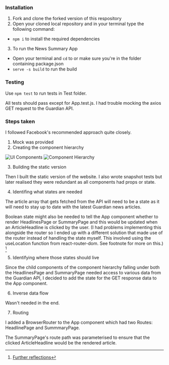 ### **Installation**

1. Fork and clone the forked version of this respository
2. Open your cloned local repository and in your terminal type the following command:

- `npm i` to install the required dependencies

3. To run the News Summary App

- Open your terminal and `cd` to or make sure you're in the folder containing package.json
- `serve -s build` to run the build

### **Testing**

Use `npm test` to run tests in Test folder.

All tests should pass except for App.test.js. 
I had trouble mocking the axios GET request to the Guardian API.

### **Steps taken**

I followed Facebook's recommended approach quite closely.

1. Mock was provided
2. Creating the component hierarchy

![UI Components](https://github.com/tangjm/news-summary-challenge/blob/main/images/component-hierarchy.png)
![Component Hierarchy](https://github.com/tangjm/news-summary-challenge/blob/main/images/component-hierarchy2.png)

3. Building the static version

Then I built the static version of the website. I also wrote snapshot tests but later realised they were redundant as all components had props or state.

4. Identifing what states are needed

The article array that gets fetched from the API will need to be a state as it will need to stay up to date with the latest Guardian news articles.

Boolean state might also be needed to tell the App component whether to render HeadlinesPage or SummaryPage and this would be updated when an ArticleHeadline is clicked by the user. (I had problems implementing this alongside the router so I ended up with a different solution that made use of the router instead of handling the state myself. This involved using the useLocation function from react-router-dom. See footnote for more on this.) [^1]

5. Identifying where those states should live

Since the child components of the component hierarchy falling under both the HeadlinesPage and SummaryPage needed access to various data from the Guardian API, I decided to add the state for the GET response data to the App component.

6. Inverse data flow

Wasn't needed in the end.

7. Routing

I added a BrowserRouter to the App component which had two Routes: HeadlinePage and SummmaryPage. 

The SummaryPage's route path was parameterised to ensure that the clicked ArticleHeadline would be the rendered article.


[^1]: [Further reflections](https://github.com/tangjm/news-summary-challenge/blob/main/Reflection.md)




